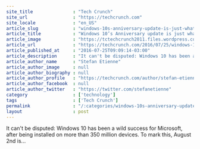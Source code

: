 ```yaml
---
site_title               : "Tech Crunch"
site_url                 : "https://techcrunch.com"
site_locale              : "en_US"
article_slug             : "windows-10s-anniversary-update-is-just-what-everyday-users-need"
article_title            : "Windows 10’s Anniversary update is just what everyday users need"
article_image            : "https://tctechcrunch2011.files.wordpress.com/2016/07/dsc_01911-e1469462939169.jpg?w=764&h=400&crop=1"
article_url              : "https://techcrunch.com/2016/07/25/windows-10s-anniversary-update-is-just-what-everyday-users-need/"
article_published_at     : "2016-07-25T09:09:14-03:00"
article_description      : "It can't be disputed: Windows 10 has been a wild success for Microsoft, after being installed on more than 350 million devices. To mark this, August 2nd is..."
article_author_name      : "Stefan Etienne"
article_author_image     : null
article_author_biography : null
article_author_profile   : "https://techcrunch.com/author/stefan-etienne/"
article_author_facebook  : null
article_author_twitter   : "https://twitter.com/stefanetienne"
category                 : ['technology']
tags                     : ['Tech Crunch']
permalink                : "/:categories/windows-10s-anniversary-update-is-just-what-everyday-users-need/"
layout                   : post
---
```


It can't be disputed: Windows 10 has been a wild success for Microsoft, after being installed on more than 350 million devices. To mark this, August 2nd is...
